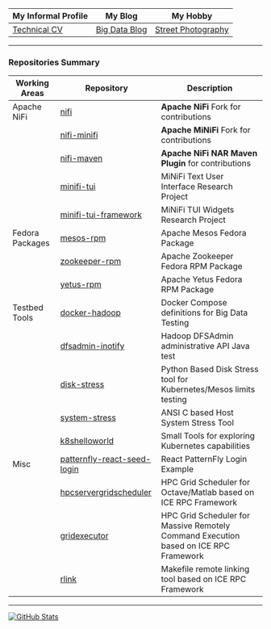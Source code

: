 | My Informal Profile |My Blog| My Hobby|
| ------------- | ------------- |------------- |
| [Technical CV](https://javiroman.github.io) | [Big Data Blog](https://www.dataintensive.info)  | [Street Photography](https://www.viewbug.com/member/javiroman) |

---

### Repositories Summary

| Working Areas |Repository| Description |
| ------------- | ------------- |------------- |
| Apache NiFi      | [nifi](https://github.com/javiroman/nifi)  | **Apache NiFi** Fork for contributions  |
|                  | [nifi-minifi](https://github.com/javiroman/nifi-minifi)  |**Apache MiNiFi** Fork for contributions  |
|                  | [nifi-maven](https://github.com/javiroman/nifi-maven)  | **Apache NiFi NAR Maven Plugin** for contributions |
|                  | [minifi-tui](https://github.com/javiroman/minifi-tui) | MiNiFi Text User Interface Research Project|
|                  | [minifi-tui-framework](https://github.com/javiroman/minifi-tui-framework) | MiNiFi TUI Widgets Research Project|
| Fedora Packages  | [mesos-rpm](https://github.com/javiroman/mesos-rpm)  | Apache Mesos Fedora Package |
|                  | [zookeeper-rpm](https://github.com/javiroman/zookeeper-rpm) | Apache Zookeeper Fedora RPM Package |
|                  | [yetus-rpm](https://github.com/javiroman/yetus-rpm) | Apache Yetus Fedora RPM Package |
| Testbed Tools    | [docker-hadoop](https://github.com/javiroman/docker-hadoop) | Docker Compose definitions for Big Data Testing  |
|                  | [dfsadmin-inotify](https://github.com/javiroman/dfsadmin-inotify) | Hadoop DFSAdmin administrative API Java test  |
|                  | [disk-stress](https://github.com/javiroman/disk-stress) | Python Based Disk Stress tool for Kubernetes/Mesos limits testing |
|                  | [system-stress](https://github.com/javiroman/system-stress) | ANSI C based Host System Stress Tool |
|                  | [k8shelloworld](https://github.com/javiroman/k8shelloworld) | Small Tools for exploring Kubernetes capabilities |
| Misc    | [patternfly-react-seed-login](https://github.com/javiroman/patternfly-react-seed-login)  | React PatternFly Login Example |
|     | [hpcservergridscheduler](https://github.com/javiroman/hpcservergridscheduler)  | HPC Grid Scheduler for Octave/Matlab based on ICE RPC Framework|
|     | [gridexecutor](https://github.com/javiroman/gridexecutor)  | HPC Grid Scheduler for Massive Remotely Command Execution based on ICE RPC Framework |
|     | [rlink](https://github.com/javiroman/rlink)  | Makefile remote linking tool based on ICE RPC Framework |

---
[![GitHub Stats](https://github-readme-stats.vercel.app/api?username=javiroman&show_icons=true&theme=radical)](https://github.com/anuraghazra/github-readme-stats)

